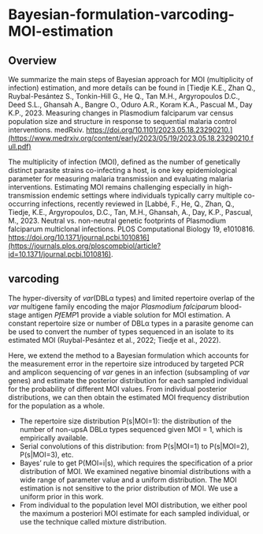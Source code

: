# Bayesian-formulation-varcoding-MOI-estimation

## Overview
We summarize the main steps of Bayesian approach for MOI (multiplicity of infection) estimation, and more details can be found in [Tiedje K.E., Zhan Q., Ruybal-Pesántez S., Tonkin-Hill G., He Q., Tan M.H., Argyropoulos D.C., Deed S.L., Ghansah A., Bangre O., Oduro A.R., Koram K.A., Pascual M., Day K.P., 2023. Measuring changes in Plasmodium falciparum var census population size and structure in response to sequential malaria control interventions. medRxiv. https://doi.org/10.1101/2023.05.18.23290210.](https://www.medrxiv.org/content/early/2023/05/19/2023.05.18.23290210.full.pdf) 

The multiplicity of infection (MOI), defined as the number of genetically distinct parasite strains co-infecting a host, is one key epidemiological parameter for measuring malaria transmission and evaluating malaria interventions. Estimating MOI remains challenging especially in high-transmission endemic settings where individuals typically carry multiple co-occurring infections, recently reviewed in [Labbé, F., He, Q., Zhan, Q., Tiedje, K.E., Argyropoulos, D.C., Tan, M.H., Ghansah, A., Day, K.P., Pascual, M., 2023. Neutral vs. non-neutral genetic footprints of Plasmodium falciparum multiclonal infections. PLOS Computational Biology 19, e1010816. https://doi.org/10.1371/journal.pcbi.1010816](https://journals.plos.org/ploscompbiol/article?id=10.1371/journal.pcbi.1010816).   

## varcoding
The hyper-diversity of *var*(DBLα types) and limited repertoire overlap of the *var* multigene family encoding the major *Plasmodium falciparum* blood-stage antigen *PfEMP*1 provide a viable solution for MOI estimation. A constant repertoire size or number of DBLα types in a parasite genome can be used to convert the number of types sequenced in an isolate to its estimated MOI (Ruybal-Pesántez et al., 2022; Tiedje et al., 2022).

Here, we extend the method to a Bayesian formulation which accounts for the measurement error in the repertoire size introduced by targeted PCR
and amplicon sequencing of *var* genes in an infection (subsampling of *var* genes) and estimate the posterior distribution for each sampled individual for the probability of different MOI values. From individual posterior distributions, we can then obtain the estimated MOI frequency distribution for the population as a whole.

- The repertoire size distribution
P(s|MOI=1): the distribution of the number of non-upsA DBLα types sequenced given MOI = 1, which is empirically available.
- Serial convolutions of this distribution: from P(s|MOI=1) to P(s|MOI=2), P(s|MOI=3), etc.
- Bayes’ rule to get P(MOI=i|s), which requires the specification of a prior distribution of MOI. We examined negative binomial distributions with a wide range of parameter value and a uniform distribution. The MOI estimation is not sensitive to the prior distribution of MOI. We use a uniform prior in this work. 
- From individual to the population level MOI distribution, we either pool the maximum a posteriori MOI estimate for each sampled individual, or use the technique called mixture distribution.


